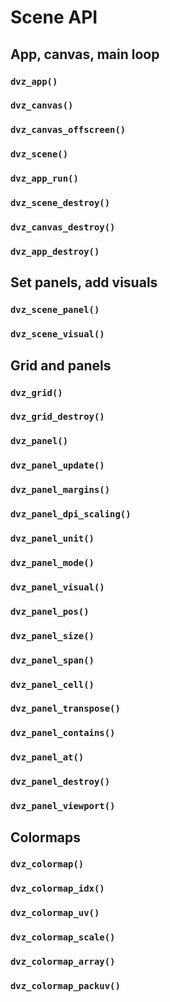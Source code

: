 # Scene API

## App, canvas, main loop

### `dvz_app()`

### `dvz_canvas()`
### `dvz_canvas_offscreen()`

### `dvz_scene()`

### `dvz_app_run()`

### `dvz_scene_destroy()`
### `dvz_canvas_destroy()`
### `dvz_app_destroy()`


## Set panels, add visuals

### `dvz_scene_panel()`
### `dvz_scene_visual()`


## Grid and panels

### `dvz_grid()`
### `dvz_grid_destroy()`

### `dvz_panel()`
### `dvz_panel_update()`
### `dvz_panel_margins()`
### `dvz_panel_dpi_scaling()`
### `dvz_panel_unit()`
### `dvz_panel_mode()`
### `dvz_panel_visual()`
### `dvz_panel_pos()`
### `dvz_panel_size()`
### `dvz_panel_span()`
### `dvz_panel_cell()`
### `dvz_panel_transpose()`
### `dvz_panel_contains()`
### `dvz_panel_at()`
### `dvz_panel_destroy()`
### `dvz_panel_viewport()`




## Colormaps

### `dvz_colormap()`
### `dvz_colormap_idx()`
### `dvz_colormap_uv()`
### `dvz_colormap_scale()`
### `dvz_colormap_array()`
### `dvz_colormap_packuv()`

